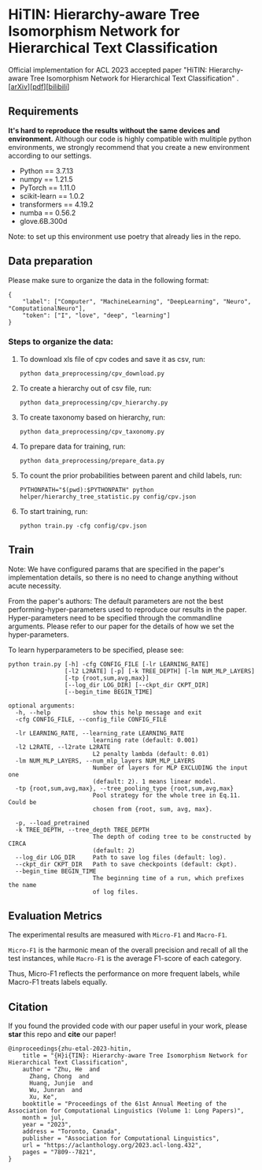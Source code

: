 # HiTIN: Hierarchy-aware Tree Isomorphism Network for Hierarchical Text Classification

Official implementation for ACL 2023 accepted paper "HiTIN: Hierarchy-aware Tree Isomorphism Network for Hierarchical Text Classification" . [[arXiv](https://arxiv.org/abs/2305.15182)][[pdf](https://arxiv.org/pdf/2305.15182.pdf)][[bilibili](https://www.bilibili.com/video/BV1vL411i7uY/?share_source=copy_web&vd_source=a9cc6ff9a8cf3c92bf2375da5b56a007)]

## Requirements

**It's hard to reproduce the results without the same devices and environment.** Although our code is highly compatible with mulitiple python environments, we strongly recommend that you create a new environment according to our settings.

- Python == 3.7.13
- numpy == 1.21.5
- PyTorch == 1.11.0
- scikit-learn == 1.0.2
- transformers == 4.19.2
- numba == 0.56.2
- glove.6B.300d

Note: to set up this environment use poetry that already lies in the repo.

## Data preparation

Please make sure to organize the data in the following format:

```
{
    "label": ["Computer", "MachineLearning", "DeepLearning", "Neuro", "ComputationalNeuro"],
    "token": ["I", "love", "deep", "learning"]
}

```

### Steps to organize the data:

1. To download xls file of cpv codes and save it as csv, run:
   ```shell
   python data_preprocessing/cpv_download.py
   ```
2. To create a hierarchy out of csv file, run:
   ```shell
   python data_preprocessing/cpv_hierarchy.py
   ```
3. To create taxonomy based on hierarchy, run:
   ```shell
   python data_preprocessing/cpv_taxonomy.py
   ```
4. To prepare data for training, run:
   ```shell
   python data_preprocessing/prepare_data.py
   ```
5. To count the prior probabilities between parent and child labels, run:
   ```shell
   PYTHONPATH="$(pwd):$PYTHONPATH" python helper/hierarchy_tree_statistic.py config/cpv.json
   ```
6. To start training, run:
   ```shell
   python train.py -cfg config/cpv.json
   ```

## Train

Note: We have configured params that are specified in the paper's implementation details, so there is no need to change anything without acute necessity.

From the paper's authors:
The default parameters are not the best performing-hyper-parameters used to reproduce our results in the paper. Hyper-parameters need to be specified through the commandline arguments. Please refer to our paper for the details of how we set the hyper-parameters.

To learn hyperparameters to be specified, please see:

```
python train.py [-h] -cfg CONFIG_FILE [-lr LEARNING_RATE]
                [-l2 L2RATE] [-p] [-k TREE_DEPTH] [-lm NUM_MLP_LAYERS]
                [-tp {root,sum,avg,max}]
                [--log_dir LOG_DIR] [--ckpt_dir CKPT_DIR]
                [--begin_time BEGIN_TIME]

optional arguments:
  -h, --help            show this help message and exit
  -cfg CONFIG_FILE, --config_file CONFIG_FILE

  -lr LEARNING_RATE, --learning_rate LEARNING_RATE
                        learning rate (default: 0.001)
  -l2 L2RATE, --l2rate L2RATE
                        L2 penalty lambda (default: 0.01)
  -lm NUM_MLP_LAYERS, --num_mlp_layers NUM_MLP_LAYERS
                        Number of layers for MLP EXCLUDING the input one
                        (default: 2). 1 means linear model.
  -tp {root,sum,avg,max}, --tree_pooling_type {root,sum,avg,max}
                        Pool strategy for the whole tree in Eq.11. Could be
                        chosen from {root, sum, avg, max}.

  -p, --load_pretrained
  -k TREE_DEPTH, --tree_depth TREE_DEPTH
                        The depth of coding tree to be constructed by CIRCA
                        (default: 2)
  --log_dir LOG_DIR     Path to save log files (default: log).
  --ckpt_dir CKPT_DIR   Path to save checkpoints (default: ckpt).
  --begin_time BEGIN_TIME
                        The beginning time of a run, which prefixes the name
                        of log files.
```

## Evaluation Metrics

The experimental results are measured with `Micro-F1` and `Macro-F1`.

`Micro-F1` is the harmonic mean of the overall precision and recall of all the test instances, while
`Macro-F1` is the average F1-score of each category.

Thus, Micro-F1 reflects the performance on more frequent labels, while Macro-F1 treats labels equally.

## Citation

If you found the provided code with our paper useful in your work, please **star** this repo and **cite** our paper!

```
@inproceedings{zhu-etal-2023-hitin,
    title = "{H}i{TIN}: Hierarchy-aware Tree Isomorphism Network for Hierarchical Text Classification",
    author = "Zhu, He  and
      Zhang, Chong  and
      Huang, Junjie  and
      Wu, Junran  and
      Xu, Ke",
    booktitle = "Proceedings of the 61st Annual Meeting of the Association for Computational Linguistics (Volume 1: Long Papers)",
    month = jul,
    year = "2023",
    address = "Toronto, Canada",
    publisher = "Association for Computational Linguistics",
    url = "https://aclanthology.org/2023.acl-long.432",
    pages = "7809--7821",
}
```
